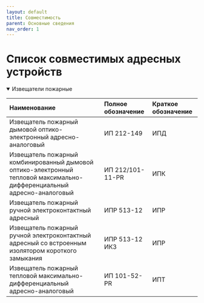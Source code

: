 ```yaml
---
layout: default
title: Совместимость
parent: Основные сведения
nav_order: 1
---
```


# Список совместимых адресных устройств

<details open markdown="block">
  <summary>
    Извещатели пожарные
  </summary>


| Наименование | Полное обозначение | Краткое обозначение |
|:-------------|:------------------|:------|
| Извещатель пожарный дымовой оптико-электронный адресно-аналоговый | ИП 212-149 | ИПД  |
| Извещатель пожарный комбинированный дымовой оптико-электронный тепловой максимально-дифференциальный адресно-аналоговый | ИП 212/101-11-PR   | ИПК  |
| Извещатель пожарный ручной электроконтактный адресный | ИПР 513-12 | ИПР |
| Извещатель пожарный ручной электроконтактный адресный со встроенным изолятором короткого замыкания | ИПР 513-12 ИКЗ | ИПР |
| Извещатель пожарный тепловой максимально-дифференциальный адресно-аналоговый | ИП 101-52-PR | ИПТ |

</details>


